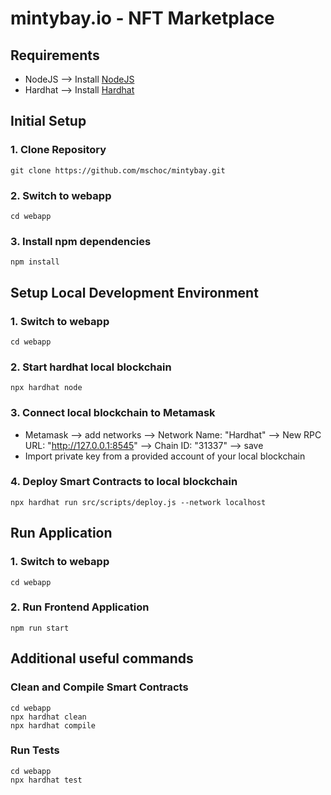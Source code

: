 # mintybay.io - NFT Marketplace

## Requirements
- NodeJS --> Install [NodeJS](https://nodejs.org/en/)
- Hardhat --> Install [Hardhat](https://hardhat.org/)

## Initial Setup
### 1. Clone Repository
`git clone https://github.com/mschoc/mintybay.git`
### 2. Switch to webapp
`cd webapp`
### 3. Install npm dependencies
`npm install`

## Setup Local Development Environment
### 1. Switch to webapp
`cd webapp`
### 2. Start hardhat local blockchain
`npx hardhat node`
### 3. Connect local blockchain to Metamask
- Metamask --> add networks --> Network Name: "Hardhat" --> New RPC URL: "http://127.0.0.1:8545" --> Chain ID: "31337" --> save
- Import private key from a provided account of your local blockchain
### 4. Deploy Smart Contracts to local blockchain
`npx hardhat run src/scripts/deploy.js --network localhost`

## Run Application
### 1. Switch to webapp
`cd webapp`
### 2. Run Frontend Application
`npm run start`

## Additional useful commands
### Clean and Compile Smart Contracts
```
cd webapp
npx hardhat clean
npx hardhat compile
```
### Run Tests
```
cd webapp
npx hardhat test
```







